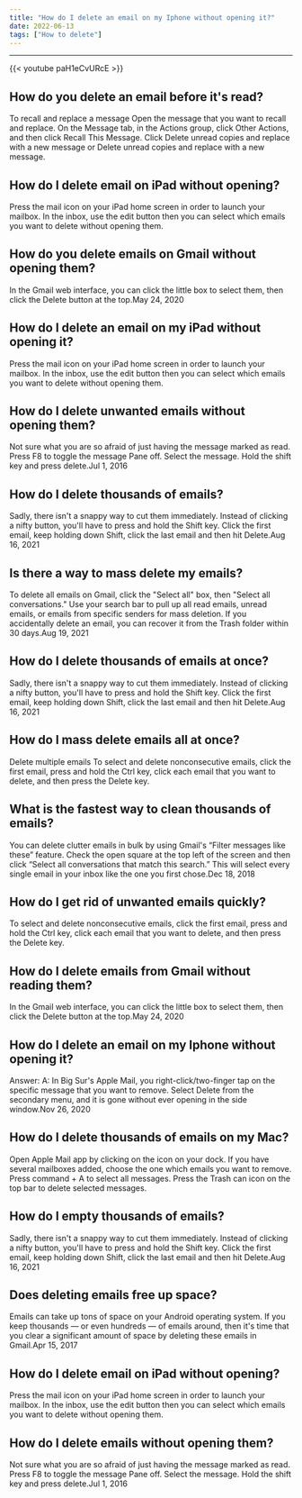 ```yaml
---
title: "How do I delete an email on my Iphone without opening it?"
date: 2022-06-13
tags: ["How to delete"]
---
```


---
{{< youtube paH1eCvURcE >}}
## How do you delete an email before it's read?
To recall and replace a message Open the message that you want to recall and replace. On the Message tab, in the Actions group, click Other Actions, and then click Recall This Message. Click Delete unread copies and replace with a new message or Delete unread copies and replace with a new message.

## How do I delete email on iPad without opening?
Press the mail icon on your iPad home screen in order to launch your mailbox. In the inbox, use the edit button then you can select which emails you want to delete without opening them.

## How do you delete emails on Gmail without opening them?
In the Gmail web interface, you can click the little box to select them, then click the Delete button at the top.May 24, 2020

## How do I delete an email on my iPad without opening it?
Press the mail icon on your iPad home screen in order to launch your mailbox. In the inbox, use the edit button then you can select which emails you want to delete without opening them.

## How do I delete unwanted emails without opening them?
Not sure what you are so afraid of just having the message marked as read. Press F8 to toggle the message Pane off. Select the message. Hold the shift key and press delete.Jul 1, 2016

## How do I delete thousands of emails?
Sadly, there isn't a snappy way to cut them immediately. Instead of clicking a nifty button, you'll have to press and hold the Shift key. Click the first email, keep holding down Shift, click the last email and then hit Delete.Aug 16, 2021

## Is there a way to mass delete my emails?
To delete all emails on Gmail, click the "Select all" box, then "Select all conversations." Use your search bar to pull up all read emails, unread emails, or emails from specific senders for mass deletion. If you accidentally delete an email, you can recover it from the Trash folder within 30 days.Aug 19, 2021

## How do I delete thousands of emails at once?
Sadly, there isn't a snappy way to cut them immediately. Instead of clicking a nifty button, you'll have to press and hold the Shift key. Click the first email, keep holding down Shift, click the last email and then hit Delete.Aug 16, 2021

## How do I mass delete emails all at once?
Delete multiple emails To select and delete nonconsecutive emails, click the first email, press and hold the Ctrl key, click each email that you want to delete, and then press the Delete key.

## What is the fastest way to clean thousands of emails?
You can delete clutter emails in bulk by using Gmail's “Filter messages like these” feature. Check the open square at the top left of the screen and then click “Select all conversations that match this search.” This will select every single email in your inbox like the one you first chose.Dec 18, 2018

## How do I get rid of unwanted emails quickly?
To select and delete nonconsecutive emails, click the first email, press and hold the Ctrl key, click each email that you want to delete, and then press the Delete key.

## How do I delete emails from Gmail without reading them?
In the Gmail web interface, you can click the little box to select them, then click the Delete button at the top.May 24, 2020

## How do I delete an email on my Iphone without opening it?
Answer: A: In Big Sur's Apple Mail, you right-click/two-finger tap on the specific message that you want to remove. Select Delete from the secondary menu, and it is gone without ever opening in the side window.Nov 26, 2020

## How do I delete thousands of emails on my Mac?
Open Apple Mail app by clicking on the icon on your dock. If you have several mailboxes added, choose the one which emails you want to remove. Press command + A to select all messages. Press the Trash can icon on the top bar to delete selected messages.

## How do I empty thousands of emails?
Sadly, there isn't a snappy way to cut them immediately. Instead of clicking a nifty button, you'll have to press and hold the Shift key. Click the first email, keep holding down Shift, click the last email and then hit Delete.Aug 16, 2021

## Does deleting emails free up space?
Emails can take up tons of space on your Android operating system. If you keep thousands — or even hundreds — of emails around, then it's time that you clear a significant amount of space by deleting these emails in Gmail.Apr 15, 2017

## How do I delete email on iPad without opening?
Press the mail icon on your iPad home screen in order to launch your mailbox. In the inbox, use the edit button then you can select which emails you want to delete without opening them.

## How do I delete emails without opening them?
Not sure what you are so afraid of just having the message marked as read. Press F8 to toggle the message Pane off. Select the message. Hold the shift key and press delete.Jul 1, 2016

